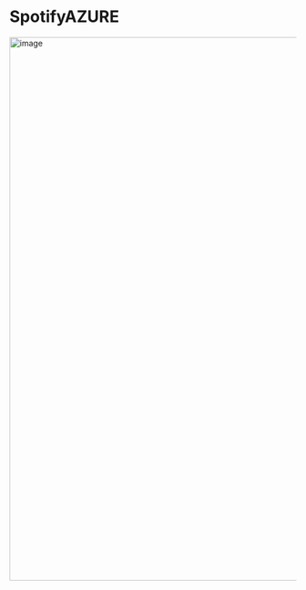 # SpotifyAZURE
<img width="1919" height="955" alt="image" src="https://github.com/user-attachments/assets/28de2853-c1b0-464b-b119-d12bb9835604" />
